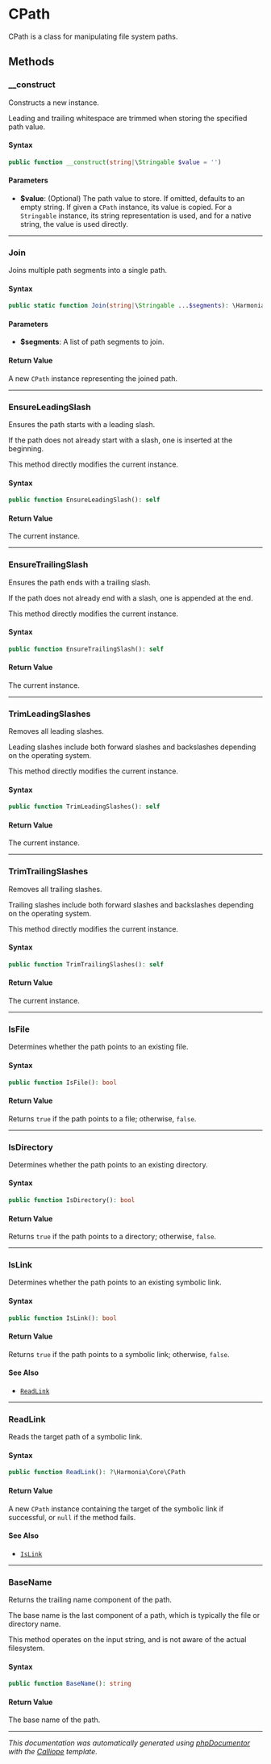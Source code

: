 # CPath

CPath is a class for manipulating file system paths.

## Methods

### __construct

Constructs a new instance.

Leading and trailing whitespace are trimmed when storing the specified
path value.

#### Syntax

```php
public function __construct(string|\Stringable $value = '')
```

#### Parameters

- **$value**: (Optional) The path value to store. If omitted, defaults to an empty string. If given a `CPath` instance, its value is copied. For a `Stringable` instance, its string representation is used, and for a native string, the value is used directly.

---

### Join

Joins multiple path segments into a single path.

#### Syntax

```php
public static function Join(string|\Stringable ...$segments): \Harmonia\Core\CPath
```

#### Parameters

- **$segments**: A list of path segments to join.

#### Return Value

A new `CPath` instance representing the joined path.

---

### EnsureLeadingSlash

Ensures the path starts with a leading slash.

If the path does not already start with a slash, one is inserted at the
beginning.

This method directly modifies the current instance.

#### Syntax

```php
public function EnsureLeadingSlash(): self
```

#### Return Value

The current instance.

---

### EnsureTrailingSlash

Ensures the path ends with a trailing slash.

If the path does not already end with a slash, one is appended at the
end.

This method directly modifies the current instance.

#### Syntax

```php
public function EnsureTrailingSlash(): self
```

#### Return Value

The current instance.

---

### TrimLeadingSlashes

Removes all leading slashes.

Leading slashes include both forward slashes and backslashes depending on
the operating system.

This method directly modifies the current instance.

#### Syntax

```php
public function TrimLeadingSlashes(): self
```

#### Return Value

The current instance.

---

### TrimTrailingSlashes

Removes all trailing slashes.

Trailing slashes include both forward slashes and backslashes depending
on the operating system.

This method directly modifies the current instance.

#### Syntax

```php
public function TrimTrailingSlashes(): self
```

#### Return Value

The current instance.

---

### IsFile

Determines whether the path points to an existing file.

#### Syntax

```php
public function IsFile(): bool
```

#### Return Value

Returns `true` if the path points to a file; otherwise, `false`.

---

### IsDirectory

Determines whether the path points to an existing directory.

#### Syntax

```php
public function IsDirectory(): bool
```

#### Return Value

Returns `true` if the path points to a directory; otherwise, `false`.

---

### IsLink

Determines whether the path points to an existing symbolic link.

#### Syntax

```php
public function IsLink(): bool
```

#### Return Value

Returns `true` if the path points to a symbolic link; otherwise, `false`.

#### See Also

- [`ReadLink`](#ReadLink)

---

### ReadLink

Reads the target path of a symbolic link.

#### Syntax

```php
public function ReadLink(): ?\Harmonia\Core\CPath
```

#### Return Value

A new `CPath` instance containing the target of the symbolic link if successful, or `null` if the method fails.

#### See Also

- [`IsLink`](#IsLink)

---

### BaseName

Returns the trailing name component of the path.

The base name is the last component of a path, which is typically the
file or directory name.

This method operates on the input string, and is not aware of the actual
filesystem.

#### Syntax

```php
public function BaseName(): string
```

#### Return Value

The base name of the path.

---

*This documentation was automatically generated using [phpDocumentor](http://www.phpdoc.org/) with the [Calliope](https://github.com/DaphneWebFramework/Calliope) template.*
